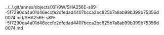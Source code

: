 ../../.git/annex/objects/XF/9W/SHA256E-s89--5f7290da4a01d46eccfe2dfedad4407bcca2bc825b7a8ab99b399b75356d0074.md/SHA256E-s89--5f7290da4a01d46eccfe2dfedad4407bcca2bc825b7a8ab99b399b75356d0074.md